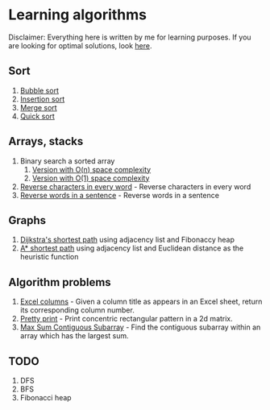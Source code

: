Learning algorithms
===================

Disclaimer: Everything here is written by me for learning purposes. 
If you are looking for optimal solutions, 
look [here](https://github.com/trekhleb/javascript-algorithms).


Sort
----
1. [Bubble sort](./sort/bubbleSort.js)
1. [Insertion sort](./sort/insertionSort.js)
1. [Merge sort](./sort/mergeSort.js)
1. [Quick sort](./sort/quickSort.js)

Arrays, stacks
--------------
1. Binary search a sorted array
    1. [Version with O(n) space complexity](./arrays/binarySearch)
    1. [Version with O(1) space complexity](./arrays/binarySearchPointer)
1. [Reverse characters in every word](./arrays/reverseCharacters) - Reverse characters in every word
1. [Reverse words in a sentence](./arrays/reverseWords) - Reverse words in a sentence

Graphs
------
1. [Dijkstra's shortest path](./graph/dijkstra) using adjacency list and Fibonaccy heap
1. [A* shortest path](./graph/aStar) using adjacency list and Euclidean distance as the heuristic function

Algorithm problems
------------------
1. [Excel columns](problems/excel) - Given a column title as appears in an Excel sheet, return its corresponding column number.
1. [Pretty print](problems/prettyPrint) - Print concentric rectangular pattern in a 2d matrix.
1. [Max Sum Contiguous Subarray](problems/maxSumSubarray) - Find the contiguous subarray within an array which has the largest sum.

TODO
----
1. DFS
1. BFS
1. Fibonacci heap